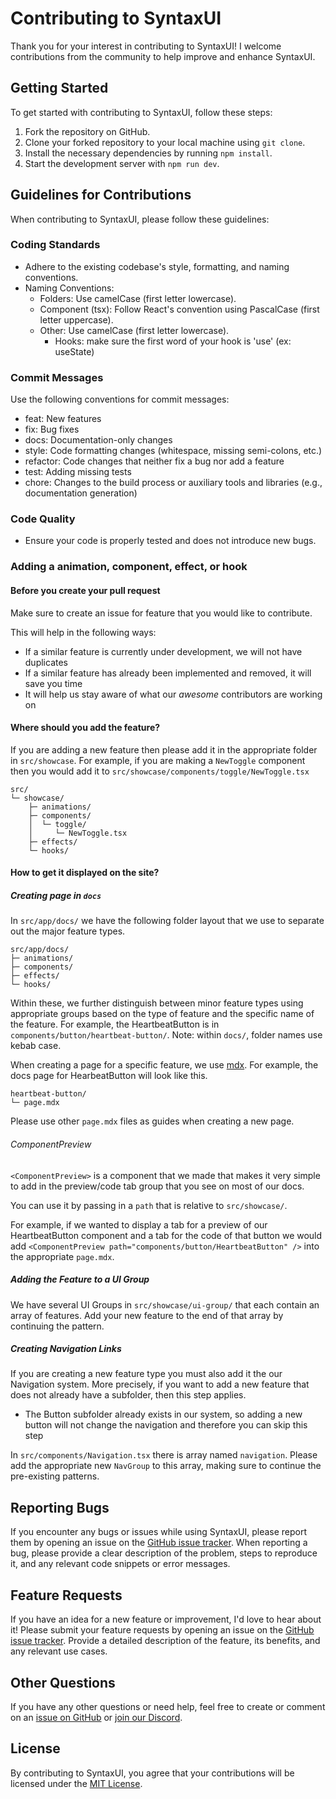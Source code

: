 # Contributing to SyntaxUI

Thank you for your interest in contributing to SyntaxUI! I welcome contributions from the community to help improve and enhance SyntaxUI.

## Getting Started

To get started with contributing to SyntaxUI, follow these steps:

1. Fork the repository on GitHub.
2. Clone your forked repository to your local machine using `git clone`.
3. Install the necessary dependencies by running `npm install`.
4. Start the development server with `npm run dev`.

## Guidelines for Contributions

When contributing to SyntaxUI, please follow these guidelines:

### Coding Standards

- Adhere to the existing codebase's style, formatting, and naming conventions.
- Naming Conventions:
  - Folders: Use camelCase (first letter lowercase).
  - Component (tsx): Follow React's convention using PascalCase (first letter uppercase).
  - Other: Use camelCase (first letter lowercase).
    - Hooks: make sure the first word of your hook is 'use' (ex: useState)

### Commit Messages

Use the following conventions for commit messages:

- feat: New features
- fix: Bug fixes
- docs: Documentation-only changes
- style: Code formatting changes (whitespace, missing semi-colons, etc.)
- refactor: Code changes that neither fix a bug nor add a feature
- test: Adding missing tests
- chore: Changes to the build process or auxiliary tools and libraries (e.g., documentation generation)

### Code Quality

- Ensure your code is properly tested and does not introduce new bugs.

### Adding a animation, component, effect, or hook

#### Before you create your pull request

Make sure to create an issue for feature that you would like to contribute.

This will help in the following ways:

- If a similar feature is currently under development, we will not have duplicates
- If a similar feature has already been implemented and removed, it will save you time
- It will help us stay aware of what our _awesome_ contributors are working on

#### Where should you add the feature?

If you are adding a new feature then please add it in the appropriate folder in `src/showcase`. For example, if you are making a `NewToggle` component then you would add it to `src/showcase/components/toggle/NewToggle.tsx`

```
src/
└─ showcase/
    ├─ animations/
    ├─ components/
    │  └─ toggle/
    │     └─ NewToggle.tsx
    ├─ effects/
    └─ hooks/
```

#### How to get it displayed on the site?

##### Creating page in `docs`

In `src/app/docs/` we have the following folder layout that we use to separate out the major feature types.

```
src/app/docs/
├─ animations/
├─ components/
├─ effects/
└─ hooks/
```

Within these, we further distinguish between minor feature types using appropriate groups based on the type of feature and the specific name of the feature. For example, the HeartbeatButton is in `components/button/heartbeat-button/`. Note: within `docs/`, folder names use kebab case.

When creating a page for a specific feature, we use [mdx](https://mdxjs.com/). For example, the docs page for HearbeatButton will look like this.

```
heartbeat-button/
└─ page.mdx
```

Please use other `page.mdx` files as guides when creating a new page.

###### ComponentPreview

`<ComponentPreview>` is a component that we made that makes it very simple to add in the preview/code tab group that you see on most of our docs.

You can use it by passing in a `path` that is relative to `src/showcase/`.

For example, if we wanted to display a tab for a preview of our HeartbeatButton component and a tab for the code of that button we would add `<ComponentPreview path="components/button/HeartbeatButton" />` into the appropriate `page.mdx`.

##### Adding the Feature to a UI Group

We have several UI Groups in `src/showcase/ui-group/` that each contain an array of features. Add your new feature to the end of that array by continuing the pattern.

##### Creating Navigation Links

If you are creating a new feature type you must also add it the our Navigation system. More precisely, if you want to add a new feature that does not already have a subfolder, then this step applies.

- The Button subfolder already exists in our system, so adding a new button will not change the navigation and therefore you can skip this step

In `src/components/Navigation.tsx` there is array named `navigation`. Please add the appropriate new `NavGroup` to this array, making sure to continue the pre-existing patterns.

## Reporting Bugs

If you encounter any bugs or issues while using SyntaxUI, please report them by opening an issue on the [GitHub issue tracker](https://github.com/Ansub/syntaxUI/issues). When reporting a bug, please provide a clear description of the problem, steps to reproduce it, and any relevant code snippets or error messages.

## Feature Requests

If you have an idea for a new feature or improvement, I'd love to hear about it! Please submit your feature requests by opening an issue on the [GitHub issue tracker](https://github.com/Ansub/syntaxUI/issues). Provide a detailed description of the feature, its benefits, and any relevant use cases.

## Other Questions

If you have any other questions or need help, feel free to create or comment on an [issue on GitHub](https://github.com/Ansub/syntaxUI/issues) or [join our Discord](https://discord.gg/P8GXYyH3ZU).

## License

By contributing to SyntaxUI, you agree that your contributions will be licensed under the [MIT License](https://opensource.org/licenses/MIT).
